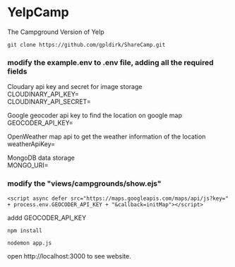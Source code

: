 # YelpCamp

The Campground Version of Yelp


```
git clone https://github.com/gpldirk/ShareCamp.git
```


### modify the example.env to .env file, adding all the required fields

Cloudary api key and secret for image storage \
CLOUDINARY_API_KEY= \
CLOUDINARY_API_SECRET= 

Google geocoder api key to find the location on google map \
GEOCODER_API_KEY=

OpenWeather map api to get the weather information of the location \
weatherApiKey=

MongoDB data storage \
MONGO_URI=


### modify the "views/campgrounds/show.ejs"
```
<script async defer src="https://maps.googleapis.com/maps/api/js?key=" + process.env.GEOCODER_API_KEY + "&callback=initMap"></script>
```
addd GEOCODER_API_KEY

```
npm install
```

```
nodemon app.js 
```

open http://localhost:3000 to see website.
